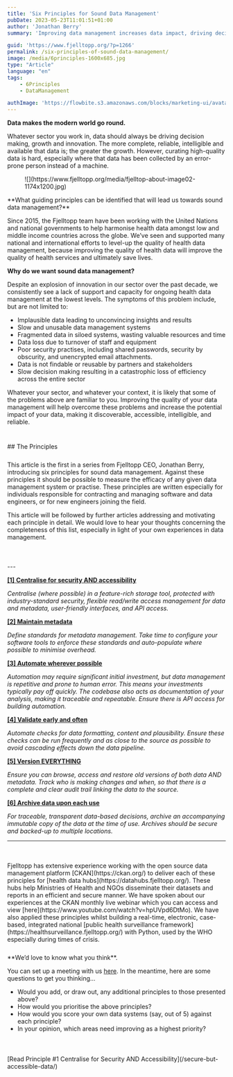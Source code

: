 ```yaml
---
title: 'Six Principles for Sound Data Management'
pubDate: 2023-05-23T11:01:51+01:00
author: 'Jonathan Berry'
summary: 'Improving data management increases data impact, driving decision making, growth and innovation in your sector.'

guid: 'https://www.fjelltopp.org/?p=1266'
permalink: /six-principles-of-sound-data-management/
image: /media/6principles-1600x685.jpg
type: "Article"
language: "en"
tags:
    - 6Principles
    - DataManagement

authImage: 'https://flowbite.s3.amazonaws.com/blocks/marketing-ui/avatars/bonnie-green.png'
---
```


**Data makes the modern world go round.**

Whatever sector you work in, data should always be driving decision making, growth and innovation. The more complete, reliable, intelligible and available that data is; the greater the growth. However, curating high-quality data is hard, especially where that data has been collected by an error-prone person instead of a machine.

<div class="wp-block-image"><figure class="alignright size-large is-resized">![](https://www.fjelltopp.org/media/fjelltop-about-image02-1174x1200.jpg)</figure></div>**What guiding principles can be identified that will lead us towards sound data management?**

Since 2015, the Fjelltopp team have been working with the United Nations and national governments to help harmonise health data amongst low and middle income countries across the globe. We’ve seen and supported many national and international efforts to level-up the quality of health data management, because improving the quality of health data will improve the quality of health services and ultimately save lives.

**Why do we want sound data management?**

Despite an explosion of innovation in our sector over the past decade, we consistently see a lack of support and capacity for ongoing health data management at the lowest levels. The symptoms of this problem include, but are not limited to:

- Implausible data leading to unconvincing insights and results
- Slow and unusable data management systems
- Fragmented data in siloed systems, wasting valuable resources and time
- Data loss due to turnover of staff and equipment
- Poor security practises, including shared passwords, security by obscurity, and unencrypted email attachments.
- Data is not findable or reusable by partners and stakeholders
- Slow decision making resulting in a catastrophic loss of efficiency across the entire sector

Whatever your sector, and whatever your context, it is likely that some of the problems above are familiar to you. Improving the quality of your data management will help overcome these problems and increase the potential impact of your data, making it discoverable, accessible, intelligible, and reliable.

<div aria-hidden="true" class="wp-block-spacer" style="height:26px"></div>## The Principles

<div aria-hidden="true" class="wp-block-spacer" style="height:25px"></div>This article is the first in a series from Fjelltopp CEO, Jonathan Berry, introducing six principles for sound data management. Against these principles it should be possible to measure the efficacy of any given data management system or practise. These principles are written especially for individuals responsible for contracting and managing software and data engineers, or for new engineers joining the field.

This article will be followed by further articles addressing and motivating each principle in detail. We would love to hear your thoughts concerning the completeness of this list, especially in light of your own experiences in data management.

<div aria-hidden="true" class="wp-block-spacer" style="height:37px"></div>---

[**\[1\]** **Centralise for security AND accessibility**](/data-management-principle-secure-but-accessible-data/)

*Centralise (where possible) in a feature-rich storage tool, protected with industry-standard security, flexible read/write access management for data and metadata, user-friendly interfaces, and API access.*

**[\[2\] Maintain metadata](/data-management-principle-maintain-metadata)**

*Define standards for metadata management. Take time to configure your software tools to enforce these standards and auto-populate where possible to minimise overhead.*

**[\[3\] **Automate wherever possible**](/data-management-principle-automate-wherever-possible)**

*Automation may require significant initial investment, but data management is repetitive and prone to human error. This means your investments typically pay off quickly. The codebase also acts as documentation of your analysis, making it traceable and repeatable. Ensure there is API access for building automation.*

**[\[4\] Validate early and often](/data-management-principle-validate-early--often)**

*Automate checks for data formatting, content and plausibility. Ensure these checks can be run frequently and as close to the source as possible to avoid cascading effects down the data pipeline.*

**[\[5\] **Version EVERYTHING**](/data-management-principle-version-everything)**

*Ensure you can browse, access and restore old versions of both data AND metadata. Track who is making changes and when, so that there is a complete and clear audit trail linking the data to the source.*

**[\[6\] **Archive data upon each use**](/data-management-principle-archive-data-upon-each-use)**

*For traceable, transparent data-based decisions, archive an accompanying immutable copy of the data at the time of use. Archives should be secure and backed-up to multiple locations.*

---

<div aria-hidden="true" class="wp-block-spacer" style="height:34px"></div>Fjelltopp has extensive experience working with the open source data management platform [CKAN](https://ckan.org/) to deliver each of these principles for [health data hubs](https://datahubs.fjelltopp.org/). These hubs help Ministries of Health and NGOs disseminate their datasets and reports in an efficient and secure manner. We have spoken about our experiences at the CKAN monthly live webinar which you can access and view [here](https://www.youtube.com/watch?v=hpUVpd6DtMo). We have also applied these principles whilst building a real-time, electronic, case-based, integrated national [public health surveillance framework](https://healthsurveillance.fjelltopp.org/) with Python, used by the WHO especially during times of crisis.

<div aria-hidden="true" class="wp-block-spacer" style="height:25px"></div>**We’d love to know what you think**.

You can set up a meeting with us [here](https://docs.google.com/forms/d/e/1FAIpQLSdzzKi5MGz4I45KUxFhOfdwXAr9gNzWs5CRi9REblm3LVI0Hg/viewform). In the meantime, here are some questions to get you thinking…

- Would you add, or draw out, any additional principles to those presented above?
- How would you prioritise the above principles?
- How would you score your own data systems (say, out of 5) against each principle?
- In your opinion, which areas need improving as a highest priority?

<div aria-hidden="true" class="wp-block-spacer" style="height:39px"></div><div class="wp-block-buttons is-content-justification-center is-layout-flex wp-container-core-buttons-is-layout-1 wp-block-buttons-is-layout-flex"><div class="wp-block-button">[Read Principle #1 Centralise for Security AND Accessibility](/secure-but-accessible-data/)</div></div><div aria-hidden="true" class="wp-block-spacer" style="height:30px"></div>
